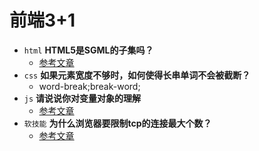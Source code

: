 # 前端3+1
- `html` **HTML5是SGML的子集吗？**
  - [参考文章](https://juejin.im/entry/6844903456973520910)
- `css` **如果元素宽度不够时，如何使得长串单词不会被截断？**
  - word-break;break-word;
- `js` **请说说你对变量对象的理解**
  - [参考文章](https://github.com/mqyqingfeng/Blog/issues/5)
- `软技能` **为什么浏览器要限制tcp的连接最大个数？**
  - [参考文章](https://www.cnblogs.com/sunsky303/p/8862128.html)